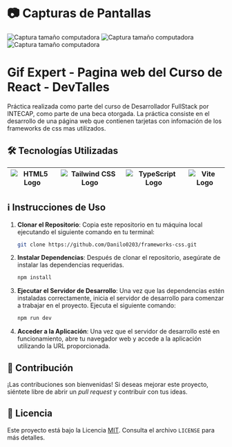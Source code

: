 
# 📷 Capturas de Pantallas

![Captura tamaño computadora](/public/assets/img/laptop.png)
![Captura tamaño computadora](/public/assets/img/tablet.png)
![Captura tamaño computadora](/public/assets/img/movil.png)



# Gif Expert - Pagina web del Curso de React - DevTalles

Práctica realizada como parte del curso de Desarrollador FullStack por INTECAP, como parte de una beca otorgada. La práctica consiste en el desarrollo de una página web que contienen tarjetas con infomación de los frameworks de css mas utilizados.

## 🛠️ Tecnologías Utilizadas

| ![HTML5 Logo](https://img.shields.io/badge/HTML-E34F26?style=for-the-badge&logo=html5&logoColor=white) | ![Tailwind CSS Logo](https://img.shields.io/badge/Tailwind_CSS-38B2AC?style=for-the-badge&logo=tailwind-css&logoColor=white) | ![TypeScript Logo](https://img.shields.io/badge/TypeScript-007ACC?style=for-the-badge&logo=typescript&logoColor=white) | ![Vite Logo](https://img.shields.io/badge/Vite-646CFF?style=for-the-badge&logo=vite&logoColor=white) |
| :----------------------------------------------------------------------------------------------------: | :--------------------------------------------------------------------------------------------------------------------------: | :--------------------------------------------------------------------------------------------------------------------: | :--------------------------------------------------------------------------------------------------: |

## ℹ️ Instrucciones de Uso

1. **Clonar el Repositorio**: Copia este repositorio en tu máquina local ejecutando el siguiente comando en tu terminal:

   ```bash
   git clone https://github.com/Danilo0203/frameworks-css.git
   ```

2. **Instalar Dependencias**: Después de clonar el repositorio, asegúrate de instalar las dependencias requeridas.

   ```bash
   npm install
   ```

3. **Ejecutar el Servidor de Desarrollo**: Una vez que las dependencias estén instaladas correctamente, inicia el servidor de desarrollo para comenzar a trabajar en el proyecto. Ejecuta el siguiente comando:

   ```bash
   npm run dev
   ```

4. **Acceder a la Aplicación**: Una vez que el servidor de desarrollo esté en funcionamiento, abre tu navegador web y accede a la aplicación utilizando la URL proporcionada.



    
## 🤝 Contribución

¡Las contribuciones son bienvenidas! Si deseas mejorar este proyecto, siéntete libre de abrir un *pull request* y contribuir con tus ideas.


## 📝 Licencia

Este proyecto está bajo la Licencia [MIT](https://choosealicense.com/licenses/mit/). Consulta el archivo `LICENSE` para más detalles. 

